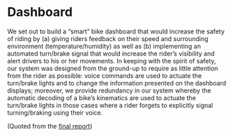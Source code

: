 Dashboard
=====

We set out to build a “smart” bike dashboard that would increase the safety of riding by (a) giving riders feedback on their speed and surrounding environment (temperature/humidity) as well as (b) implementing an automated turn/brake signal that would increase the rider’s visibility and alert drivers to his or her movements. In keeping with the spirit of safety, our system was designed from the ground-up to require as little attention from the rider as possible: voice commands are used to actuate the turn/brake lights and to change the information presented on the dashboard displays; moreover, we provide redundancy in our system whereby the automatic decoding of a bike’s kinematics are used to actuate the turn/brake lights in those cases where a rider forgets to explicitly signal turning/braking using their voice.

(Quoted from the [final report](https://github.com/nejosephliu/bike/blob/master/writeup/Final%20Report.pdf))

